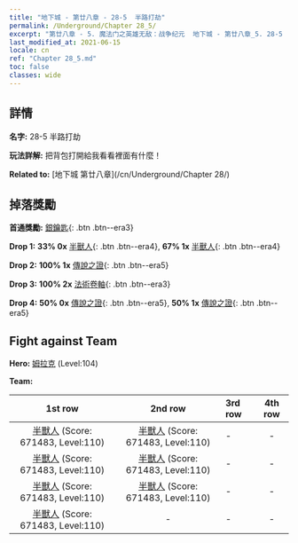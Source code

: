 ```yaml
---
title: "地下城 - 第廿八章 - 28-5  半路打劫"
permalink: /Underground/Chapter 28_5/
excerpt: "第廿八章 - 5. 魔法门之英雄无敌：战争纪元  地下城 - 第廿八章_5. 28-5  半路打劫"
last_modified_at: 2021-06-15
locale: cn
ref: "Chapter 28_5.md"
toc: false
classes: wide
---
```


## 詳情

 **名字:** 28-5  半路打劫

 **玩法詳解:**       把背包打開給我看看裡面有什麼！

 **Related to:** [地下城 第廿八章](/cn/Underground/Chapter 28/)

## 掉落獎勵

 **首通獎勵:** [銀鑰匙](/cn/Items/con_693/){: .btn .btn--era3}

 **Drop 1:** **33% 0x** [半獸人](/cn/Items/unt_219/){: .btn .btn--era4}, **67% 1x** [半獸人](/cn/Items/unt_219/){: .btn .btn--era4}

 **Drop 2:** **100% 1x** [傳說之證](/cn/Items/mat_102/){: .btn .btn--era5}

 **Drop 3:** **100% 2x** [法術卷軸](/cn/Items/con_694/){: .btn .btn--era3}

 **Drop 4:** **50% 0x** [傳說之證](/cn/Items/mat_102/){: .btn .btn--era5}, **50% 1x** [傳說之證](/cn/Items/mat_102/){: .btn .btn--era5}


## Fight against Team
 **Hero:** [姆拉克](/cn/heroes/Mullich/) (Level:104)

 **Team:**


  | 1st row | 2nd row | 3rd row | 4th row |
  |:----:|:----:|:----|:----:|
  | [半獸人](/cn/units/Orc/) (Score: 671483, Level:110)  | [半獸人](/cn/units/Orc/) (Score: 671483, Level:110)  | - | - |
  | [半獸人](/cn/units/Orc/) (Score: 671483, Level:110)  | [半獸人](/cn/units/Orc/) (Score: 671483, Level:110)  | - | - |
  | [半獸人](/cn/units/Orc/) (Score: 671483, Level:110)  | [半獸人](/cn/units/Orc/) (Score: 671483, Level:110)  | - | - |
  | [半獸人](/cn/units/Orc/) (Score: 671483, Level:110)  | - | - | - |


